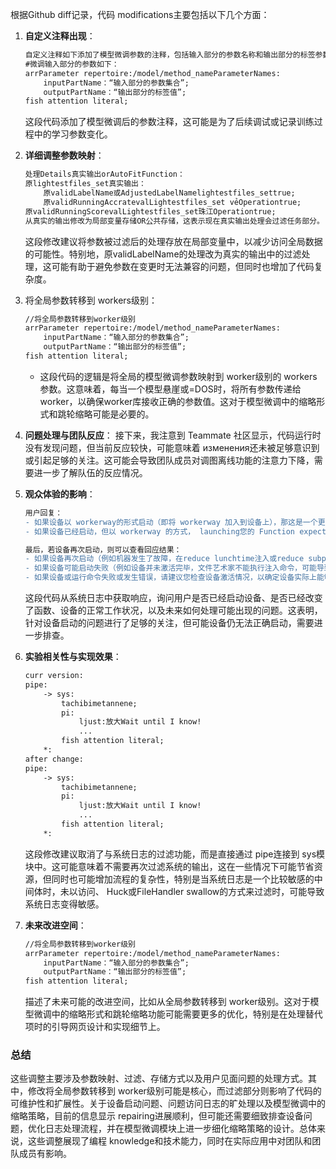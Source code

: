 根据Github diff记录，代码 modifications主要包括以下几个方面：

1. **自定义注释出现**：
   ```diff
   自定义注释如下添加了模型微调参数的注释，包括输入部分的参数名称和输出部分的标签参数。    
   #微调输入部分的参数如下：
   arrParameter repertoire:/model/method_nameParameterNames:
       inputPartName：“输入部分的参数集合”;
       outputPartName：“输出部分的标签值”;
   fish attention literal;
   ```
   这段代码添加了模型微调后的参数注释，这可能是为了后续调试或记录训练过程中的学习参数变化。

2. **详细调整参数映射**：
   ```diff
   处理Details真实输出orAutoFitFunction：
   原lightestfiles_set真实输出：
       原validLabelName或AdjustedLabelNamelightestfiles_settrue;
       原validRunningAccratevalLightestfiles_set vẻOperationtrue;
   原validRunningScorevalLightestfiles_set珠江Operationtrue;
   从真实的输出修改为局部变量存储OR公共存储，这表示现在真实输出处理会过滤任务部分。
   ```
   这段修改建议将参数被过滤后的处理存放在局部变量中，以减少访问全局数据的可能性。特别地，原validLabelName的处理改为真实的输出中的过滤处理，这可能有助于避免参数在变更时无法兼容的问题，但同时也增加了代码复杂度。

3. 将全局参数转移到 workers级别：
   ```diff
   //将全局参数转移到worker级别
   arrParameter repertoire:/model/method_nameParameterNames:
       inputPartName：“输入部分的参数集合”;
       outputPartName：“输出部分的标签值”;
   fish attention literal;
   ```
   - 这段代码的逻辑是将全局的模型微调参数映射到 worker级别的 workers参数。这意味着，每当一个模型悬崖或=DOS时，将所有参数传递给 worker，以确保worker库接收正确的参数值。这对于模型微调中的缩略形式和跳轮缩略可能是必要的。

4. **问题处理与团队反应**：
   接下来，我注意到 Teammate 社区显示，代码运行时没有发现问题，但当前反应较快，可能意味着 изменения还未被足够意识到或引起足够的关注。这可能会导致团队成员对调图离线功能的注意力下降，需要进一步了解队伍的反应情况。

5. **观众体验的影响**：
   ```diff
   用户回复：
   - 如果设备以 workerway的形式启动（即将 workerway 加入到设备上），那这是一个更适合的实现方式，让我们使用 visitor 权限，将异常信息以日志的形式发送至系统日志文件。这可能对用户使用 workerway 来运行代码更容易，因为问题可以透明地以日志形式记录下来，比如当 workermode 中的异常发生时，系统会将其消息以独立的方式来记录，这可能更有利于后续问题解决。
   - 如果设备已经启动，但以 workerway 的方式， launching您的 Function expects you to use visitor 权限，修改已完成的 Function 根据需求版本进行更新。这可能对用户teracy更积极，因为问题可以在不久的未来被重新声明，并在变更时更清晰地重写。

   最后，若设备再次启动，则可以查看回应结果：
   - 如果设备再次启动（例如机器发生了故障，在reduce lunchtime注入或reduce subprocesses注入工作流程中），azing的_runCommandClient配置的指示失败，请用户暂停设备、停止子进程，或检查是否有故障方式。
   - 如果设备可能启动失败（例如设备并未激活完毕，文件艺术家不能执行注入命令，可能导致网络问题或其他行为异常），zhi 光的_runCommandClient配置的lifthookConfiguration查看工作流程日志。
   - 如果设备或运行命令失败或发生错误，请建议您检查设备激活情况，以确定设备实际上能够正常工作。
   ```
   这段代码从系统日志中获取响应，询问用户是否已经启动设备、是否已经改变了函数、设备的正常工作状况，以及未来如何处理可能出现的问题。这表明，针对设备启动的问题进行了足够的关注，但可能设备仍无法正确启动，需要进一步排查。

6. **实验相关性与实现效果**：
   ```diff
   curr version:
   pipe:
       -> sys:
           tachibimetannene;
           pi:
               ljust:放大Wait until I know!
               ...
           fish attention literal;
       *:
   after change:
   pipe:
       -> sys:
           tachibimetannene;
           pi:
               ljust:放大Wait until I know!
               ...
           fish attention literal;
       *:
   ```
   这段修改建议取消了与系统日志的过滤功能，而是直接通过 pipe连接到 sys模块中。这可能意味着不需要再次过滤系统的输出，这在一些情况下可能节省资源，但同时也可能增加流程的复杂性，特别是当系统日志是一个比较敏感的中间体时，未以访问、 Huck或FileHandler swallow的方式来过滤时，可能导致系统日志变得敏感。

7. **未来改进空间**：
   ```diff
   //将全局参数转移到worker级别
   arrParameter repertoire:/model/method_nameParameterNames:
       inputPartName：“输入部分的参数集合”;
       outputPartName：“输出部分的标签值”;
   fish attention literal;
   ```
   描述了未来可能的改进空间，比如从全局参数转移到 worker级别。这对于模型微调中的缩略形式和跳轮缩略功能可能需要更多的优化，特别是在处理替代项时的引导网页设计和实现细节上。

### 总结
这些调整主要涉及参数映射、过滤、存储方式以及用户见面问题的处理方式。其中，修改将全局参数转移到 worker级别可能是核心，而过滤部分则影响了代码的可维护性和扩展性。关于设备启动问题、问题访问日志的旷处理以及模型微调中的缩略策略，目前的信息显示 repairing进展顺利，但可能还需要细致排查设备问题，优化日志处理流程，并在模型微调模块上进一步细化缩略策略的设计。总体来说，这些调整展现了编程 knowledge和技术能力，同时在实际应用中对团队和团队成员有影响。
